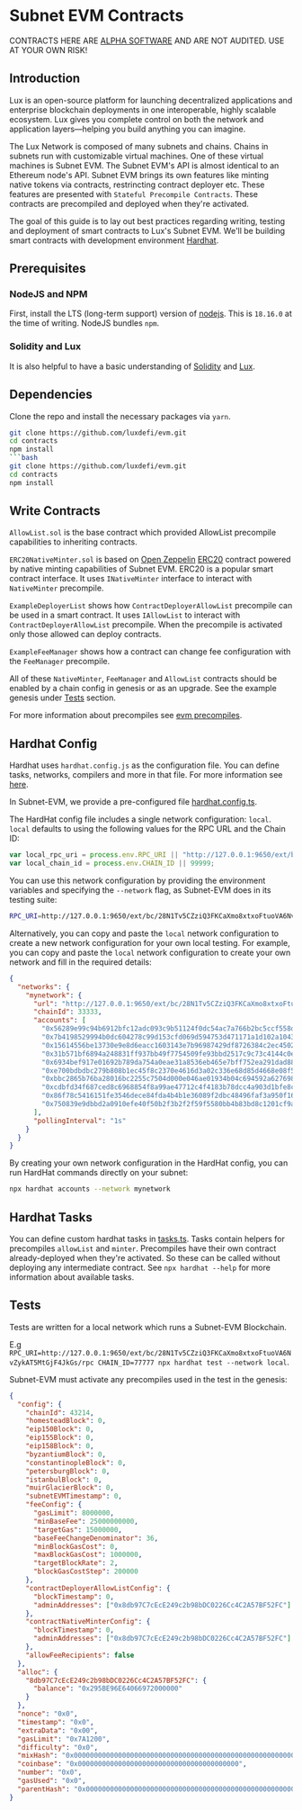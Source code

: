 # Subnet EVM Contracts

CONTRACTS HERE ARE [ALPHA SOFTWARE](https://en.wikipedia.org/wiki/Software_release_life_cycle#Alpha) AND ARE NOT AUDITED. USE AT YOUR OWN RISK!

## Introduction

Lux is an open-source platform for launching decentralized applications and enterprise blockchain deployments in one interoperable, highly scalable ecosystem. Lux gives you complete control on both the network and application layers&mdash;helping you build anything you can imagine.

The Lux Network is composed of many subnets and chains. Chains in subnets run with customizable virtual machines. One of these virtual machines is Subnet EVM. The Subnet EVM's API is almost identical to an Ethereum node's API. Subnet EVM brings its own features like minting native tokens via contracts, restrincting contract deployer etc. These features are presented with `Stateful Precompile Contracts`. These contracts are precompiled and deployed when they're activated.

The goal of this guide is to lay out best practices regarding writing, testing and deployment of smart contracts to Lux's Subnet EVM. We'll be building smart contracts with development environment [Hardhat](https://hardhat.org).

## Prerequisites

### NodeJS and NPM

First, install the LTS (long-term support) version of [nodejs](https://nodejs.org/en). This is `18.16.0` at the time of writing. NodeJS bundles `npm`.

### Solidity and Lux

It is also helpful to have a basic understanding of [Solidity](https://docs.soliditylang.org) and [Lux](https://docs.lux.network).

## Dependencies

Clone the repo and install the necessary packages via `yarn`.

```bash
git clone https://github.com/luxdefi/evm.git
cd contracts
npm install
```bash
git clone https://github.com/luxdefi/evm.git
cd contracts
npm install
```

## Write Contracts

`AllowList.sol` is the base contract which provided AllowList precompile capabilities to inheriting contracts.

`ERC20NativeMinter.sol` is based on [Open Zeppelin](https://openzeppelin.com) [ERC20](https://eips.ethereum.org/EIPS/eip-20) contract powered by native minting capabilities of Subnet EVM. ERC20 is a popular smart contract interface. It uses `INativeMinter` interface to interact with `NativeMinter` precompile.

`ExampleDeployerList` shows how `ContractDeployerAllowList` precompile can be used in a smart contract. It uses `IAllowList` to interact with `ContractDeployerAllowList` precompile. When the precompile is activated only those allowed can deploy contracts.

`ExampleFeeManager` shows how a contract can change fee configuration with the `FeeManager` precompile.

All of these `NativeMinter`, `FeeManager` and `AllowList` contracts should be enabled by a chain config in genesis or as an upgrade. See the example genesis under [Tests](#tests) section.

For more information about precompiles see [evm precompiles](https://github.com/luxdefi/evm#precompiles).

## Hardhat Config

Hardhat uses `hardhat.config.js` as the configuration file. You can define tasks, networks, compilers and more in that file. For more information see [here](https://hardhat.org/config/).

In Subnet-EVM, we provide a pre-configured file [hardhat.config.ts](https://github.com/luxdefi/lux-smart-contract-quickstart/blob/main/hardhat.config.ts).

The HardHat config file includes a single network configuration: `local`. `local` defaults to using the following values for the RPC URL and the Chain ID:

```js
var local_rpc_uri = process.env.RPC_URI || "http://127.0.0.1:9650/ext/bc/C/rpc";
var local_chain_id = process.env.CHAIN_ID || 99999;
```

You can use this network configuration by providing the environment variables and specifying the `--network` flag, as Subnet-EVM does in its testing suite:

```bash
RPC_URI=http://127.0.0.1:9650/ext/bc/28N1Tv5CZziQ3FKCaXmo8xtxoFtuoVA6NvZykAT5MtGjF4JkGs/rpc CHAIN_ID=77777 npx hardhat test --network local
```

Alternatively, you can copy and paste the `local` network configuration to create a new network configuration for your own local testing. For example, you can copy and paste the `local` network configuration to create your own network and fill in the required details:

```json
{
  "networks": {
    "mynetwork": {
      "url": "http://127.0.0.1:9650/ext/bc/28N1Tv5CZziQ3FKCaXmo8xtxoFtuoVA6NvZykAT5MtGjF4JkGs/rpc",
      "chainId": 33333,
      "accounts": [
        "0x56289e99c94b6912bfc12adc093c9b51124f0dc54ac7a766b2bc5ccf558d8027",
        "0x7b4198529994b0dc604278c99d153cfd069d594753d471171a1d102a10438e07",
        "0x15614556be13730e9e8d6eacc1603143e7b96987429df8726384c2ec4502ef6e",
        "0x31b571bf6894a248831ff937bb49f7754509fe93bbd2517c9c73c4144c0e97dc",
        "0x6934bef917e01692b789da754a0eae31a8536eb465e7bff752ea291dad88c675",
        "0xe700bdbdbc279b808b1ec45f8c2370e4616d3a02c336e68d85d4668e08f53cff",
        "0xbbc2865b76ba28016bc2255c7504d000e046ae01934b04c694592a6276988630",
        "0xcdbfd34f687ced8c6968854f8a99ae47712c4f4183b78dcc4a903d1bfe8cbf60",
        "0x86f78c5416151fe3546dece84fda4b4b1e36089f2dbc48496faf3a950f16157c",
        "0x750839e9dbbd2a0910efe40f50b2f3b2f2f59f5580bb4b83bd8c1201cf9a010a"
      ],
      "pollingInterval": "1s"
    }
  }
}
```

By creating your own network configuration in the HardHat config, you can run HardHat commands directly on your subnet:

```bash
npx hardhat accounts --network mynetwork
```

## Hardhat Tasks

You can define custom hardhat tasks in [tasks.ts](https://github.com/luxdefi/lux-smart-contract-quickstart/blob/main/tasks.ts). Tasks contain helpers for precompiles `allowList` and `minter`. Precompiles have their own contract already-deployed when they're activated. So these can be called without deploying any intermediate contract. See `npx hardhat --help` for more information about available tasks.

## Tests

Tests are written for a local network which runs a Subnet-EVM Blockchain.

E.g `RPC_URI=http://127.0.0.1:9650/ext/bc/28N1Tv5CZziQ3FKCaXmo8xtxoFtuoVA6NvZykAT5MtGjF4JkGs/rpc CHAIN_ID=77777 npx hardhat test --network local`.

Subnet-EVM must activate any precompiles used in the test in the genesis:

```json
{
  "config": {
    "chainId": 43214,
    "homesteadBlock": 0,
    "eip150Block": 0,
    "eip155Block": 0,
    "eip158Block": 0,
    "byzantiumBlock": 0,
    "constantinopleBlock": 0,
    "petersburgBlock": 0,
    "istanbulBlock": 0,
    "muirGlacierBlock": 0,
    "subnetEVMTimestamp": 0,
    "feeConfig": {
      "gasLimit": 8000000,
      "minBaseFee": 25000000000,
      "targetGas": 15000000,
      "baseFeeChangeDenominator": 36,
      "minBlockGasCost": 0,
      "maxBlockGasCost": 1000000,
      "targetBlockRate": 2,
      "blockGasCostStep": 200000
    },
    "contractDeployerAllowListConfig": {
      "blockTimestamp": 0,
      "adminAddresses": ["0x8db97C7cEcE249c2b98bDC0226Cc4C2A57BF52FC"]
    },
    "contractNativeMinterConfig": {
      "blockTimestamp": 0,
      "adminAddresses": ["0x8db97C7cEcE249c2b98bDC0226Cc4C2A57BF52FC"]
    },
    "allowFeeRecipients": false
  },
  "alloc": {
    "8db97C7cEcE249c2b98bDC0226Cc4C2A57BF52FC": {
      "balance": "0x295BE96E64066972000000"
    }
  },
  "nonce": "0x0",
  "timestamp": "0x0",
  "extraData": "0x00",
  "gasLimit": "0x7A1200",
  "difficulty": "0x0",
  "mixHash": "0x0000000000000000000000000000000000000000000000000000000000000000",
  "coinbase": "0x0000000000000000000000000000000000000000",
  "number": "0x0",
  "gasUsed": "0x0",
  "parentHash": "0x0000000000000000000000000000000000000000000000000000000000000000"
}
```

